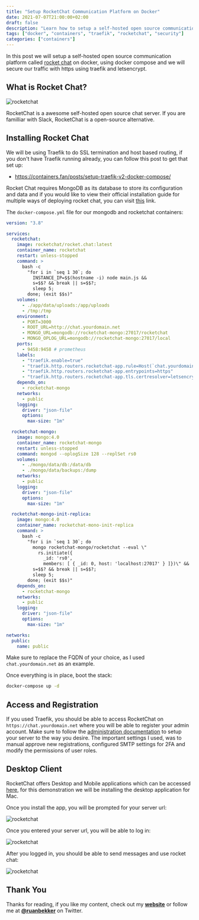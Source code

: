 ```yaml
---
title: "Setup RocketChat Communication Platform on Docker"
date: 2021-07-07T21:00:00+02:00
draft: false
description: "Learn how to setup a self-hosted open source communication platform called rocketchat on docker and use traefik as our http proxy with letsencrypt ssl traefik for secure communication"
tags: ["docker", "containers", "traefik", "rocketchat", "security"]
categories: ["containers"]
---
```


In this post we will setup a self-hosted open source communication platform called [rocket chat](https://rocket.chat/) on docker, using docker compose and we will secure our traffic with https using traefik and letsencrypt.

## What is Rocket Chat?

![rocketchat](https://user-images.githubusercontent.com/567298/124833265-369c0500-df7e-11eb-9358-3fcfdaa93cc6.png)

RocketChat is a awesome self-hosted open source chat server. If you are familliar with Slack, RocketChat is a open-source alternative.

## Installing Rocket Chat

We will be using Traefik to do SSL termination and host based routing, if you don't have Traefik running already, you can follow this post to get that set up:
- https://containers.fan/posts/setup-traefik-v2-docker-compose/

Rocket Chat requires MongoDB as its database to store its configuration and data and if you would like to view their official installation guide for multiple ways of deploying rocket chat, you can visit [this](https://rocket.chat/install/) link.

The `docker-compose.yml` file for our mongodb and rocketchat containers:

```yaml
version: "3.8"

services:
  rocketchat:
    image: rocketchat/rocket.chat:latest
    container_name: rocketchat
    restart: unless-stopped
    command: >
      bash -c
        "for i in `seq 1 30`; do
          INSTANCE_IP=$$(hostname -i) node main.js &&
          s=$$? && break || s=$$?;
          sleep 5;
        done; (exit $$s)"
    volumes:
      - ./app/data/uploads:/app/uploads
      - /tmp:/tmp
    environment:
      - PORT=3000
      - ROOT_URL=http://chat.yourdomain.net
      - MONGO_URL=mongodb://rocketchat-mongo:27017/rocketchat
      - MONGO_OPLOG_URL=mongodb://rocketchat-mongo:27017/local
    ports:
      - 9458:9458 # prometheus
    labels:
      - "traefik.enable=true"
      - "traefik.http.routers.rocketchat-app.rule=Host(`chat.yourdomain.net`)"
      - "traefik.http.routers.rocketchat-app.entrypoints=https"
      - "traefik.http.routers.rocketchat-app.tls.certresolver=letsencrypt"
    depends_on:
      - rocketchat-mongo
    networks:
      - public
    logging:
      driver: "json-file"
      options:
        max-size: "1m"

  rocketchat-mongo:
    image: mongo:4.0
    container_name: rocketchat-mongo
    restart: unless-stopped
    command: mongod --oplogSize 128 --replSet rs0
    volumes:
      - ./mongo/data/db:/data/db
      - ./mongo/data/backups:/dump
    networks:
      - public
    logging:
      driver: "json-file"
      options:
        max-size: "1m"

  rocketchat-mongo-init-replica:
    image: mongo:4.0
    container_name: rocketchat-mono-init-replica
    command: >
      bash -c
        "for i in `seq 1 30`; do
          mongo rocketchat-mongo/rocketchat --eval \"
            rs.initiate({
              _id: 'rs0',
              members: [ { _id: 0, host: 'localhost:27017' } ]})\" &&
          s=$$? && break || s=$$?;
          sleep 5;
        done; (exit $$s)"
    depends_on:
      - rocketchat-mongo
    networks:
      - public
    logging:
      driver: "json-file"
      options:
        max-size: "1m"

networks:
  public:
    name: public
```

Make sure to replace the FQDN of your choice, as I used `chat.yourdomain.net` as an example.

Once everything is in place, boot the stack:

```bash
docker-compose up -d
```

## Access and Registration

If you used Traefik, you should be able to access RocketChat on `https://chat.yourdomain.net` where you will be able to register your admin account. Make sure to follow the [administration documentation](https://docs.rocket.chat/guides/administrator-guides/administration) to setup your server to the way you desire. The important settings I used, was to manual approve new registrations, configured SMTP settings for 2FA and modify the permissions of user roles.

## Desktop Client

RocketChat offers Desktop and Mobile applications which can be accessed [here](https://rocket.chat/install/), for this demonstration we will be installing the desktop application for Mac.

Once you install the app, you will be prompted for your server url:

![rocketchat](https://user-images.githubusercontent.com/567298/124832258-ad380300-df7c-11eb-87ec-bb671bd8e987.png)

Once you entered your server url, you will be able to log in:

![rocketchat](https://user-images.githubusercontent.com/567298/124832296-bd4fe280-df7c-11eb-8346-c8746dbd6ab3.png)

After you logged in, you should be able to send messages and use rocket chat:

![rocketchat](https://user-images.githubusercontent.com/567298/124832500-0f910380-df7d-11eb-922a-858e59061e5f.png)

## Thank You

Thanks for reading, if you like my content, check out my **[website](https://ruan.dev)** or follow me at **[@ruanbekker](https://twitter.com/ruanbekker)** on Twitter.
